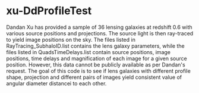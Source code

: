# xu-DdProfileTest
Dandan Xu has provided a sample of 36 lensing galaxies at redshift 0.6 with various source positions and projections.
The source light is then ray-traced to yield image positions on the sky. The files listed in RayTracing_SubhaloID.list
contains the lens galaxy parameters, while the files listed in QuadsTimeDelays.list contain source positions, 
image positions, time delays and magnification of each image for a given source position. However, this data
cannot be publicly available as per Dandan's request.
The goal of this code is to see if lens galaxies with different profile shape, projection and different pairs of
images yield consistent value of angular diameter distancei to each other. 

